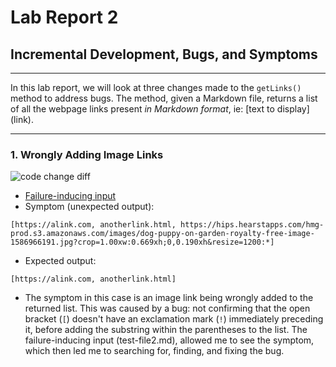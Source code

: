 # Lab Report 2
## Incremental Development, Bugs, and Symptoms
---
In this lab report, we will look at three changes made to the `getLinks()` method to address bugs. The method, given a Markdown file, returns a list of all the webpage links present *in Markdown format*, ie: \[text to display](link).

---
### 1. Wrongly Adding Image Links 

![code change diff](https://user-images.githubusercontent.com/103291789/164933944-5bab024a-d9b7-4484-a492-76753174b6d0.jpeg)

* [Failure-inducing input](https://github.com/isabelwang30/markdown-parser/blob/main/test-file2.md)
* Symptom (unexpected output): 
```
[https://alink.com, anotherlink.html, https://hips.hearstapps.com/hmg-prod.s3.amazonaws.com/images/dog-puppy-on-garden-royalty-free-image-1586966191.jpg?crop=1.00xw:0.669xh;0,0.190xh&resize=1200:*]
```
* Expected output: 
```
[https://alink.com, anotherlink.html]
```
* The symptom in this case is an image link being wrongly added to the returned list. This was caused by a bug: not confirming that the open bracket (`[`) doesn't have an exclamation mark (`!`) immediately preceding it, before adding the substring within the parentheses to the list. The failure-inducing input (test-file2.md), allowed me to see the symptom, which then led me to searching for, finding, and fixing the bug.
